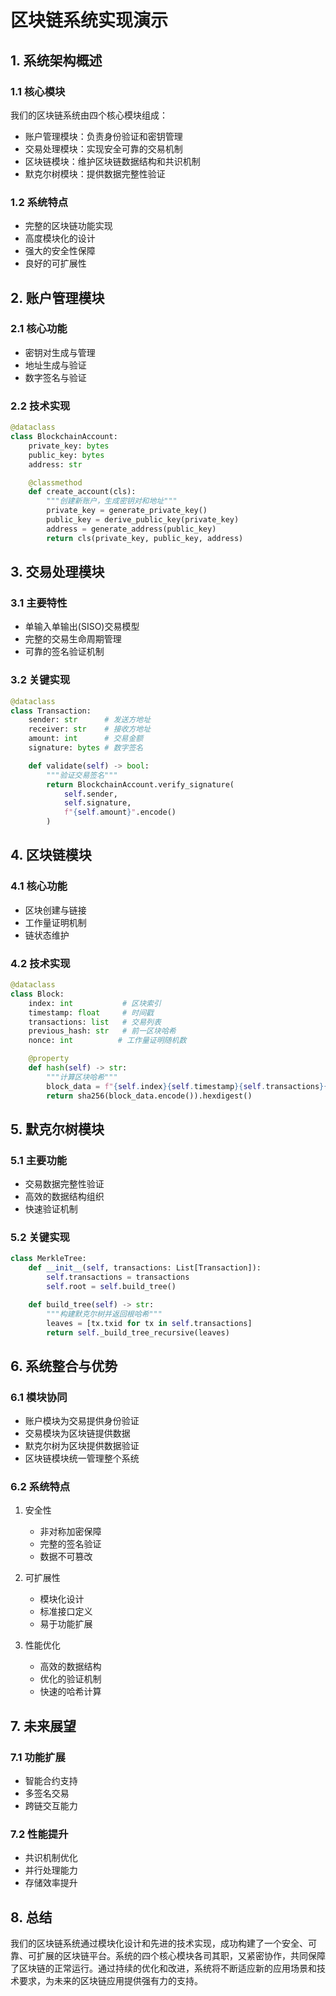 # 区块链系统实现演示

## 1. 系统架构概述

### 1.1 核心模块
我们的区块链系统由四个核心模块组成：
- 账户管理模块：负责身份验证和密钥管理
- 交易处理模块：实现安全可靠的交易机制
- 区块链模块：维护区块链数据结构和共识机制
- 默克尔树模块：提供数据完整性验证

### 1.2 系统特点
- 完整的区块链功能实现
- 高度模块化的设计
- 强大的安全性保障
- 良好的可扩展性

## 2. 账户管理模块

### 2.1 核心功能
- 密钥对生成与管理
- 地址生成与验证
- 数字签名与验证

### 2.2 技术实现
```python
@dataclass
class BlockchainAccount:
    private_key: bytes
    public_key: bytes
    address: str

    @classmethod
    def create_account(cls):
        """创建新账户，生成密钥对和地址"""
        private_key = generate_private_key()
        public_key = derive_public_key(private_key)
        address = generate_address(public_key)
        return cls(private_key, public_key, address)
```

## 3. 交易处理模块

### 3.1 主要特性
- 单输入单输出(SISO)交易模型
- 完整的交易生命周期管理
- 可靠的签名验证机制

### 3.2 关键实现
```python
@dataclass
class Transaction:
    sender: str      # 发送方地址
    receiver: str    # 接收方地址
    amount: int      # 交易金额
    signature: bytes # 数字签名

    def validate(self) -> bool:
        """验证交易签名"""
        return BlockchainAccount.verify_signature(
            self.sender,
            self.signature,
            f"{self.amount}".encode()
        )
```

## 4. 区块链模块

### 4.1 核心功能
- 区块创建与链接
- 工作量证明机制
- 链状态维护

### 4.2 技术实现
```python
@dataclass
class Block:
    index: int           # 区块索引
    timestamp: float     # 时间戳
    transactions: list   # 交易列表
    previous_hash: str   # 前一区块哈希
    nonce: int          # 工作量证明随机数

    @property
    def hash(self) -> str:
        """计算区块哈希"""
        block_data = f"{self.index}{self.timestamp}{self.transactions}{self.previous_hash}{self.nonce}"
        return sha256(block_data.encode()).hexdigest()
```

## 5. 默克尔树模块

### 5.1 主要功能
- 交易数据完整性验证
- 高效的数据结构组织
- 快速验证机制

### 5.2 关键实现
```python
class MerkleTree:
    def __init__(self, transactions: List[Transaction]):
        self.transactions = transactions
        self.root = self.build_tree()

    def build_tree(self) -> str:
        """构建默克尔树并返回根哈希"""
        leaves = [tx.txid for tx in self.transactions]
        return self._build_tree_recursive(leaves)
```

## 6. 系统整合与优势

### 6.1 模块协同
- 账户模块为交易提供身份验证
- 交易模块为区块链提供数据
- 默克尔树为区块提供数据验证
- 区块链模块统一管理整个系统

### 6.2 系统特点
1. 安全性
   - 非对称加密保障
   - 完整的签名验证
   - 数据不可篡改

2. 可扩展性
   - 模块化设计
   - 标准接口定义
   - 易于功能扩展

3. 性能优化
   - 高效的数据结构
   - 优化的验证机制
   - 快速的哈希计算

## 7. 未来展望

### 7.1 功能扩展
- 智能合约支持
- 多签名交易
- 跨链交互能力

### 7.2 性能提升
- 共识机制优化
- 并行处理能力
- 存储效率提升

## 8. 总结

我们的区块链系统通过模块化设计和先进的技术实现，成功构建了一个安全、可靠、可扩展的区块链平台。系统的四个核心模块各司其职，又紧密协作，共同保障了区块链的正常运行。通过持续的优化和改进，系统将不断适应新的应用场景和技术要求，为未来的区块链应用提供强有力的支持。